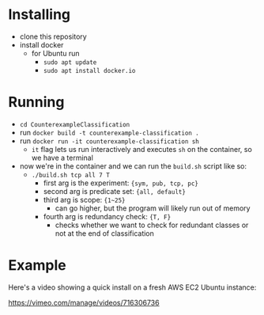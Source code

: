 # Installing
- clone this repository
- install docker
  - for Ubuntu run
    - `sudo apt update`
    - `sudo apt install docker.io`

# Running
- `cd CounterexampleClassification`
- run `docker build -t counterexample-classification .`
- run `docker run -it counterexample-classification sh`
  - `it` flag lets us run interactively and executes `sh` on the
    container, so we have a terminal
- now we're in the container and we can run the `build.sh` script like so:
  - `./build.sh tcp all 7 T`
    - first arg is the experiment: `{sym, pub, tcp, pc}`
    - second arg is predicate set: `{all, default}`
    - third arg is scope: `{1~25}`
      - can go higher, but the program will likely run out of memory
    - fourth arg is redundancy check: `{T, F}`
      - checks whether we want to check for redundant classes or not
        at the end of classification
# Example
Here's a video showing a quick install on a fresh AWS EC2 Ubuntu instance:

https://vimeo.com/manage/videos/716306736
